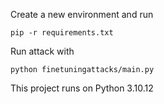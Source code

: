 Create a new environment and run

`pip -r requirements.txt`

Run attack with

`python finetuningattacks/main.py`

This project runs on Python 3.10.12
